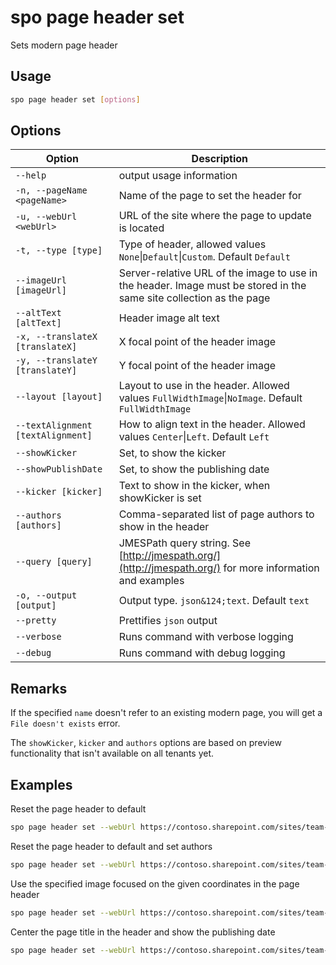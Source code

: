 # spo page header set

Sets modern page header

## Usage

```sh
spo page header set [options]
```

## Options

Option|Description
------|-----------
`--help`|output usage information
`-n, --pageName <pageName>`|Name of the page to set the header for
`-u, --webUrl <webUrl>`|URL of the site where the page to update is located
`-t, --type [type]`|Type of header, allowed values `None`&#x7c;`Default`&#x7c;`Custom`. Default `Default`
`--imageUrl [imageUrl]`|Server-relative URL of the image to use in the header. Image must be stored in the same site collection as the page
`--altText [altText]`|Header image alt text
`-x, --translateX [translateX]`|X focal point of the header image
`-y, --translateY [translateY]`|Y focal point of the header image
`--layout [layout]`|Layout to use in the header. Allowed values `FullWidthImage`&#x7c;`NoImage`. Default `FullWidthImage`
`--textAlignment [textAlignment]`|How to align text in the header. Allowed values `Center`&#x7c;`Left`. Default `Left`
`--showKicker`|Set, to show the kicker
`--showPublishDate`|Set, to show the publishing date
`--kicker [kicker]`|Text to show in the kicker, when showKicker is set
`--authors [authors]`|Comma-separated list of page authors to show in the header
`--query [query]`|JMESPath query string. See [http://jmespath.org/](http://jmespath.org/) for more information and examples
`-o, --output [output]`|Output type. <code>json&124;text</code>. Default `text`
`--pretty`|Prettifies `json` output
`--verbose`|Runs command with verbose logging
`--debug`|Runs command with debug logging

## Remarks

If the specified `name` doesn't refer to an existing modern page, you will get a `File doesn't exists` error.

The `showKicker`, `kicker` and `authors` options are based on preview functionality that isn't available on all tenants yet.

## Examples

Reset the page header to default

```sh
spo page header set --webUrl https://contoso.sharepoint.com/sites/team-a --pageName home.aspx
```

Reset the page header to default and set authors

```sh
spo page header set --webUrl https://contoso.sharepoint.com/sites/team-a --pageName home.aspx --authors "steve@contoso.com, bob@contoso.com"
```

Use the specified image focused on the given coordinates in the page header

```sh
spo page header set --webUrl https://contoso.sharepoint.com/sites/team-a --pageName home.aspx --type Custom --imageUrl /sites/team-a/SiteAssets/hero.jpg --altText 'Sunset over the ocean' --translateX 42.3837520042758 --translateY 56.4285714285714
```

Center the page title in the header and show the publishing date

```sh
spo page header set --webUrl https://contoso.sharepoint.com/sites/team-a --pageName home.aspx --textAlignment Center --showPublishDate
```
